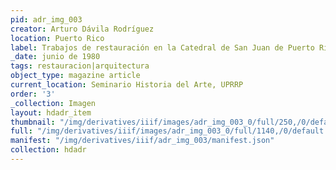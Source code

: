 ```yaml
---
pid: adr_img_003
creator: Arturo Dávila Rodríguez
location: Puerto Rico
label: Trabajos de restauración en la Catedral de San Juan de Puerto Rico
_date: junio de 1980
tags: restauracion|arquitectura
object_type: magazine article
current_location: Seminario Historia del Arte, UPRRP
order: '3'
_collection: Imagen
layout: hdadr_item
thumbnail: "/img/derivatives/iiif/images/adr_img_003_0/full/250,/0/default.jpg"
full: "/img/derivatives/iiif/images/adr_img_003_0/full/1140,/0/default.jpg"
manifest: "/img/derivatives/iiif/adr_img_003/manifest.json"
collection: hdadr
---
```

